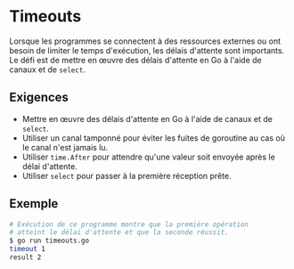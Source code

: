 # Timeouts

Lorsque les programmes se connectent à des ressources externes ou ont besoin de limiter le temps d'exécution, les délais d'attente sont importants. Le défi est de mettre en œuvre des délais d'attente en Go à l'aide de canaux et de `select`.

## Exigences

- Mettre en œuvre des délais d'attente en Go à l'aide de canaux et de `select`.
- Utiliser un canal tamponné pour éviter les fuites de goroutine au cas où le canal n'est jamais lu.
- Utiliser `time.After` pour attendre qu'une valeur soit envoyée après le délai d'attente.
- Utiliser `select` pour passer à la première réception prête.

## Exemple

```sh
# Exécution de ce programme montre que la première opération
# atteint le délai d'attente et que la seconde réussit.
$ go run timeouts.go
timeout 1
result 2
```
